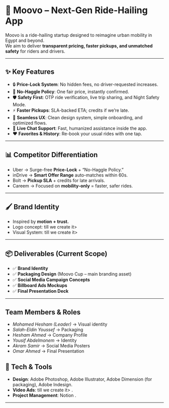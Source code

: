 # 🚖 Moovo – Next-Gen Ride-Hailing App

Moovo is a ride-hailing startup designed to reimagine urban mobility in Egypt and beyond.  
We aim to deliver **transparent pricing, faster pickups, and unmatched safety** for riders and drivers.

---

## ✨ Key Features

- 🔒 **Price-Lock System**: No hidden fees, no driver-requested increases.  
- 🤝 **No-Haggle Policy**: One fair price, instantly confirmed.  
- 🛡 **Safety First**: OTP ride verification, live trip sharing, and Night Safety Mode.  
- ⚡ **Faster Pickups**: SLA-backed ETA; credits if we’re late.  
- 📱 **Seamless UX**: Clean design system, simple onboarding, and optimized flows.  
- 💬 **Live Chat Support**: Fast, humanized assistance inside the app.  
- ❤️ **Favorites & History**: Re-book your usual rides with one tap.  

---

## 📊 Competitor Differentiation

- Uber → Surge-free **Price-Lock** + “No-Haggle Policy.”  
- inDrive → **Smart Offer Range** auto-matches within 60s.  
- Bolt → **Pickup SLA** + credits for late arrivals.  
- Careem → Focused on **mobility-only** = faster, safer rides.  

---

## 🖌 Brand Identity

- Inspired by **motion + trust.**  
- Logo concept: till we create it>
- Visual System: till we create it>
---

## 📦 Deliverables (Current Scope)

- ✅ **Brand Identity**  
- ✅ **Packaging Design** (Moovo Cup – main branding asset)  
- ✅ **Social Media Campaign Concepts**  
- ✅ **Billboard Ads Mockups**  
- ✅ **Final Presentation Deck**  

---

## Team Members & Roles
- *Mohamed Hesham (Leader)* → Visual identity  
- *Salah-Eldin Youssef* → Packaging  
- *Hesham Ahmed* → Company Profile  
- *Yousif Abdelmonem* → Identity  
- *Akram Samir* → Social Media Posters
- *Omar Ahmed* → Final Presentation

## 🔧 Tech & Tools

- **Design**: Adobe Photoshop, Adobe Illustrator, Adobe Dimension (for packaging), Adobe Indesign.  
- **Video Ads**: till we create it> .  
- **Project Management**: Notion .  

---


<!--
**moovo-project/Moovo-Project** is a ✨ _special_ ✨ repository because its `README.md` (this file) appears on your GitHub profile.

Here are some ideas to get you started:

- 🔭 I’m currently working on ...
- 🌱 I’m currently learning ...
- 👯 I’m looking to collaborate on ...
- 🤔 I’m looking for help with ...
- 💬 Ask me about ...
- 📫 How to reach me: ...
- 😄 Pronouns: ...
- ⚡ Fun fact: ...
-->

